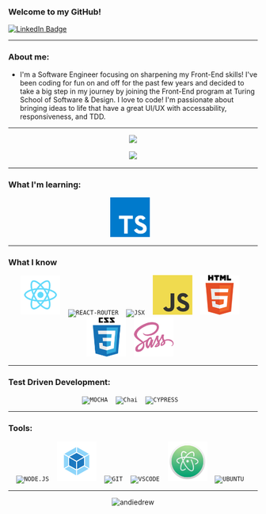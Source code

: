 ### Welcome to my GitHub!
[![LinkedIn Badge](https://img.shields.io/badge/LinkedIn-Profile-informational?style=flat&logo=linkedin&logoColor=white&color=0D76A8)](https://www.linkedin.com/in/andrewrcarlin/)

***

### About me:

* I'm a Software Engineer focusing on sharpening my Front-End skills! I've been coding for fun on and off for the past few years and decided to take a big step in my journey by joining the Front-End program at Turing School of Software & Design. I love to code! I'm passionate about bringing ideas to life that have a great UI/UX with accessability, responsiveness, and TDD.

***

<p align="center"> 
  <img src="https://github-readme-stats.vercel.app/api?username=AndieDrew&theme=tokyonight&show_icons=true"/>
</p>
<p align="center">
  <img src="https://github-readme-stats.vercel.app/api/top-langs/?username=AndieDrew&langs_count=5&theme=tokyonight&layout=compact"/>
</p>

***
<h3 > What I'm learning: </h3>

<p align="center">
  <code><img  alt="TYPESCRIPT" width="80px" src="https://raw.githubusercontent.com/github/explore/80688e429a7d4ef2fca1e82350fe8e3517d3494d/topics/typescript/typescript.png" /></code> &nbsp;&nbsp;
  
</p>

***
<h3 > What I know </h3>

<p align="center">
  <code><img  alt="REACT" width="80px" src="https://raw.githubusercontent.com/github/explore/80688e429a7d4ef2fca1e82350fe8e3517d3494d/topics/react/react.png" /></code> &nbsp;&nbsp;
<code><img  alt="REACT-ROUTER" width="80px" src="https://iconape.com/wp-content/png_logo_vector/react-router.png" /></code> &nbsp;&nbsp;
  <code><img  alt="JSX" width="80px" src="https://raw.githubusercontent.com/jsx-ir/logo/master/jsx.png" /></code> &nbsp;&nbsp;
  <code><img  alt="JAVASCRIPT" width="80px" src="https://raw.githubusercontent.com/github/explore/80688e429a7d4ef2fca1e82350fe8e3517d3494d/topics/javascript/javascript.png" /></code> &nbsp;&nbsp;
  <code><img  alt="HTML5" width="80px" src="https://raw.githubusercontent.com/github/explore/80688e429a7d4ef2fca1e82350fe8e3517d3494d/topics/html/html.png" /></code> &nbsp;&nbsp;
  <code><img  alt="CSS" width="80px" src="https://raw.githubusercontent.com/github/explore/80688e429a7d4ef2fca1e82350fe8e3517d3494d/topics/css/css.png" /></code> &nbsp;&nbsp;
  <code><img  alt="SASS" width="80px" src="https://raw.githubusercontent.com/github/explore/80688e429a7d4ef2fca1e82350fe8e3517d3494d/topics/sass/sass.png" /></code> &nbsp;&nbsp;
</p>

***
<h3 > Test Driven Development: </h3>

<p align="center">
<code><img  alt="MOCHA" width="80px" src="https://camo.githubusercontent.com/58045a79a69afea4cab1cea6def6d911fba3956cf5fd683addf41c032aa64088/68747470733a2f2f636c6475702e636f6d2f78465646784f696f41552e737667" /></code> &nbsp;&nbsp;
<code><img  alt="Chai" width="80px" src="https://camo.githubusercontent.com/7ecbd4531436e4f20c1dba52a4fd4ac367cfcc20a2f62cfe7a10f32da306afc6/687474703a2f2f636861696a732e636f6d2f696d672f636861692d6c6f676f2e706e67" /></code> &nbsp;&nbsp;
<code><img  alt="CYPRESS" width="80px" src="https://media-exp1.licdn.com/dms/image/C4E0BAQGhE8jNwjlc3w/company-logo_200_200/0/1554836371931?e=1630540800&v=beta&t=krzGzZyEemJix0dprQoB5S-tZ1YPNmjhbALY33J6G_s" /></code> &nbsp;&nbsp;
</p>

***
<h3 > Tools: </h3>

<p align="center">
<code><img  alt="NODE.JS" width="80px" src="https://seeklogo.com/images/N/nodejs-logo-FBE122E377-seeklogo.com.png" /></code> &nbsp;&nbsp;
<code><img  alt="WEBPACK" width="80px" src="https://raw.githubusercontent.com/github/explore/80688e429a7d4ef2fca1e82350fe8e3517d3494d/topics/webpack/webpack.png" /></code> &nbsp;&nbsp;
<code><img  alt="GIT" width="80px" src="https://upload.wikimedia.org/wikipedia/commons/thumb/3/3f/Git_icon.svg/97px-Git_icon.svg.png" /></code> &nbsp;&nbsp;
<code><img  alt="VSCODE" width="80px" src="https://raw.githubusercontent.com/dhanishgajjar/vscode-icons/master/png/default_dark.png" /></code> &nbsp;&nbsp;
<code><img  alt="ATOM" width="80px" src="https://raw.githubusercontent.com/github/explore/80688e429a7d4ef2fca1e82350fe8e3517d3494d/topics/atom/atom.png" /></code> &nbsp;&nbsp;
<code><img  alt="UBUNTU" width="80px" src="https://upload.wikimedia.org/wikipedia/commons/thumb/a/ab/Logo-ubuntu_cof-orange-hex.svg/1200px-Logo-ubuntu_cof-orange-hex.svg.png" /></code> &nbsp;&nbsp;
</p>

***

<p align="center"><img src="https://github-readme-streak-stats.herokuapp.com/?user=andiedrew&" alt="andiedrew" /></p>




<!-- 
![Your Repository's Stats](https://github-readme-stats.vercel.app/api/top-langs/?username=andiedrew&theme=tokyonight)

 -->
